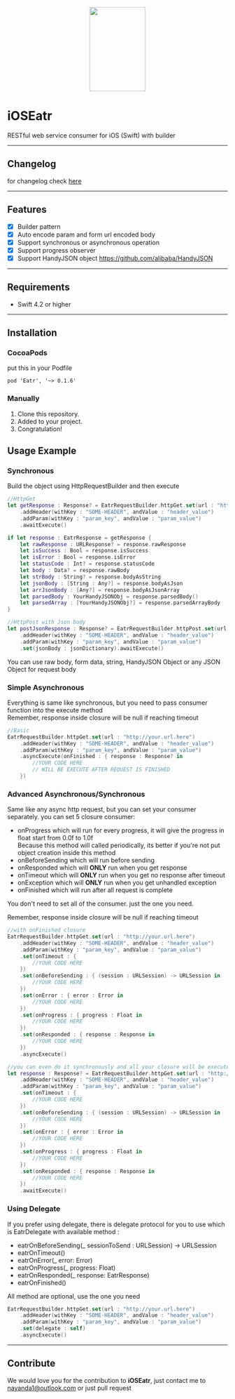 <p align="center">
  <img width="128" height="192" src="ios.eatr.png"/>
</p>

# iOSEatr
RESTful web service consumer for iOS (Swift) with builder


---
## Changelog
for changelog check [here](CHANGELOG.md)

---
## Features

- [x] Builder pattern
- [x] Auto encode param and form url encoded body
- [x] Support synchronous or asynchronous operation
- [x] Support progress observer
- [x] Support HandyJSON object <https://github.com/alibaba/HandyJSON>
---
## Requirements

- Swift 4.2 or higher

---
## Installation
### CocoaPods
put this in your Podfile
```
pod 'Eatr', '~> 0.1.6'
```
### Manually
1. Clone this repository.
2. Added to your project.
3. Congratulation!

## Usage Example
### Synchronous
Build the object using HttpRequestBuilder and then execute

```swift
//HttpGet
let getResponse : Response? = EatrRequestBuilder.httpGet.set(url : "http://your.url.here")
    .addHeader(withKey : "SOME-HEADER", andValue : "header_value")
    .addParam(withKey : "param_key", andValue : "param_value")
    .awaitExecute()

if let response : EatrResponse = getResponse {
    let rawResponse : URLResponse? = response.rawResponse
    let isSuccess : Bool = response.isSuccess
    let isError : Bool = response.isError
    let statusCode : Int? = response.statusCode
    let body : Data? = response.rawBody
    let strBody : String? = response.bodyAsString
    let jsonBody : [String : Any?] = response.bodyAsJson
    let arrJsonBody : [Any?] = response.bodyAsJsonArray
    let parsedBody : YourHandyJSONObj = response.parsedBody()
    let parsedArray : [YourHandyJSONObj?] = response.parsedArrayBody
}

//HttpPost with Json body
let postJsonResponse : Response? = EatrRequestBuilder.httpPost.set(url : "http://your.url.here")
    .addHeader(withKey : "SOME-HEADER", andValue : "header_value")
    .addParam(withKey : "param_key", andValue : "param_value")
    .set(jsonBody : jsonDictionary).awaitExecute()
```
You can use raw body, form data, string, HandyJSON Object or any JSON Object for request body

### Simple Asynchronous
Everything is same like synchronous, but you need to pass consumer function into the execute method  
Remember, response inside closure will be null if reaching timeout
```swift
//Basic
EatrRequestBuilder.httpGet.set(url : "http://your.url.here")
    .addHeader(withKey : "SOME-HEADER", andValue : "header_value")
    .addParam(withKey : "param_key", andValue : "param_value")
    .asyncExecute(onFinished : { response : Response? in
        //YOUR CODE HERE
        // WILL BE EXECUTE AFTER REQUEST IS FINISHED
    })
```

### Advanced Asynchronous/Synchronous
Same like any async http request, but you can set your consumer separately. you can set 5 closure consumer:
- onProgress which will run for every progress, it will give the progress in float start from 0.0f to 1.0f  
Because this method will called periodically, its better if you're not put object creation inside this method
- onBeforeSending which will run before sending
- onResponded which will **ONLY** run when you get response
- onTimeout which will **ONLY** run when you get no response after timeout
- onException which will **ONLY** run when you get unhandled exception 
- onFinished which will run after all request is complete  

You don't need to set all of the consumer. just the one you need.

Remember, response inside closure will be null if reaching timeout

```swift
//with onFinished closure
EatrRequestBuilder.httpGet.set(url : "http://your.url.here")
    .addHeader(withKey : "SOME-HEADER", andValue : "header_value")
    .addParam(withKey : "param_key", andValue : "param_value")
    .set(onTimeout : {
        //YOUR CODE HERE
    })
    .set(onBeforeSending : { (session : URLSession) -> URLSession in
        //YOUR CODE HERE
    })
    .set(onError : { error : Error in
        //YOUR CODE HERE
    })
    .set(onProgress : { progress : Float in
        //YOUR CODE HERE
    })
    .set(onResponded : { response : Response in
        //YOUR CODE HERE
    })
    .asyncExecute()

//you can even do it synchronously and all your closure will be executed synchronously
let response : Response? = EatrRequestBuilder.httpGet.set(url : "http://your.url.here")
    .addHeader(withKey : "SOME-HEADER", andValue : "header_value")
    .addParam(withKey : "param_key", andValue : "param_value")
    .set(onTimeout : {
        //YOUR CODE HERE
    })
    .set(onBeforeSending : { (session : URLSession) -> URLSession in
        //YOUR CODE HERE
    })
    .set(onError : { error : Error in
        //YOUR CODE HERE
    })
    .set(onProgress : { progress : Float in
        //YOUR CODE HERE
    })
    .set(onResponded : { response : Response in
        //YOUR CODE HERE
    })
    .awaitExecute()
```

### Using Delegate
If you prefer using delegate, there is delegate protocol for you to use which is EatrDelegate with available method :
- eatrOnBeforeSending(_ sessionToSend : URLSession) -> URLSession
- eatrOnTimeout()
- eatrOnError(_ error: Error)
- eatrOnProgress(_ progress: Float)
- eatrOnResponded(_ response: EatrResponse)
- eatrOnFinished()

All method are optional, use the one you need

```swift
EatrRequestBuilder.httpGet.set(url : "http://your.url.here")
    .addHeader(withKey : "SOME-HEADER", andValue : "header_value")
    .addParam(withKey : "param_key", andValue : "param_value")
    .set(delegate : self)
    .asyncExecute()
```

---
## Contribute
We would love you for the contribution to **iOSEatr**, just contact me to nayanda1@outlook.com or just pull request
